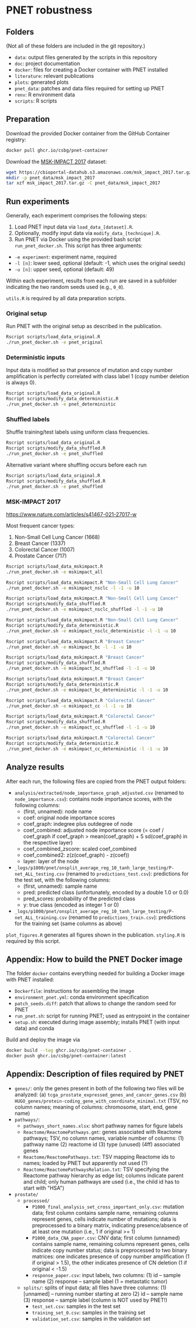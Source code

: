 # PNET robustness

## Folders

(Not all of these folders are included in the git repository.)

- `data`: output files generated by the scripts in this repository
- `doc`: project documentation
- `docker`: files for creating a Docker container with PNET installed
- `literature`: relevant publications
- `plots`: generated plots
- `pnet_data`: patches and data files required for setting up PNET
- `renv`: R environment data
- `scripts`: R scripts



## Preparation

Download the provided Docker container from the GitHub Container registry:

```bash
docker pull ghcr.io/csbg/pnet-container
```

Download the [MSK-IMPACT 2017](https://www.nature.com/articles/nm.4333) dataset:

```bash
wget https://cbioportal-datahub.s3.amazonaws.com/msk_impact_2017.tar.gz
mkdir -p pnet_data/msk_impact_2017
tar xzf msk_impact_2017.tar.gz -C pnet_data/msk_impact_2017
```


## Run experiments

Generally, each experiment comprises the following steps:

1. Load PNET input data via `load_data_[dataset].R`.
2. Optionally, modify input data via `modify_data_[technique].R`.
3. Run PNET via Docker using the provided bash script `run_pnet_docker.sh`. This script has three arguments:
  - `-e experiment`: experiment name, required
  - `-l [n]`: lower seed, optional (default: -1, which uses the original seeds)
  - `-u [n]`: upper seed, optional (default: 49)

Within each experiment, results from each run are saved in a subfolder indicating the two random seeds used (e.g., `0_0`).

`utils.R` is required by all data preparation scripts.


### Original setup

Run PNET with the original setup as described in the publication.

```bash
Rscript scripts/load_data_original.R
./run_pnet_docker.sh -e pnet_original
```


### Deterministic inputs

Input data is modified so that presence of mutation and copy number amplification is perfectly correlated with class label 1 (copy number deletion is always 0).

```bash
Rscript scripts/load_data_original.R
Rscript scripts/modify_data_deterministic.R
./run_pnet_docker.sh -e pnet_deterministic
```


### Shuffled labels

Shuffle training/test labels using uniform class frequencies.

```bash
Rscript scripts/load_data_original.R
Rscript scripts/modify_data_shuffled.R
./run_pnet_docker.sh -e pnet_shuffled
```

Alternative variant where shuffling occurs before each run

```bash
Rscript scripts/load_data_original.R
Rscript scripts/modify_data_shuffled.R
./run_pnet_docker.sh -e pnet_shuffled
```


### MSK-IMPACT 2017

https://www.nature.com/articles/s41467-021-27017-w

Most frequent cancer types:

1. Non-Small Cell Lung Cancer (1668)
2. Breast Cancer (1337)
3. Colorectal Cancer (1007)
4. Prostate Cancer (717)


```bash
Rscript scripts/load_data_mskimpact.R
./run_pnet_docker.sh -e mskimpact_all

Rscript scripts/load_data_mskimpact.R "Non-Small Cell Lung Cancer"
./run_pnet_docker.sh -e mskimpact_nsclc -l -1 -u 10

Rscript scripts/load_data_mskimpact.R "Non-Small Cell Lung Cancer"
Rscript scripts/modify_data_shuffled.R
./run_pnet_docker.sh -e mskimpact_nsclc_shuffled -l -1 -u 10

Rscript scripts/load_data_mskimpact.R "Non-Small Cell Lung Cancer"
Rscript scripts/modify_data_deterministic.R
./run_pnet_docker.sh -e mskimpact_nsclc_deterministic -l -1 -u 10

Rscript scripts/load_data_mskimpact.R "Breast Cancer"
./run_pnet_docker.sh -e mskimpact_bc -l -1 -u 10

Rscript scripts/load_data_mskimpact.R "Breast Cancer"
Rscript scripts/modify_data_shuffled.R
./run_pnet_docker.sh -e mskimpact_bc_shuffled -l -1 -u 10

Rscript scripts/load_data_mskimpact.R "Breast Cancer"
Rscript scripts/modify_data_deterministic.R
./run_pnet_docker.sh -e mskimpact_bc_deterministic -l -1 -u 10

Rscript scripts/load_data_mskimpact.R "Colorectal Cancer"
./run_pnet_docker.sh -e mskimpact_cc -l -1 -u 10

Rscript scripts/load_data_mskimpact.R "Colorectal Cancer"
Rscript scripts/modify_data_shuffled.R
./run_pnet_docker.sh -e mskimpact_cc_shuffled -l -1 -u 10

Rscript scripts/load_data_mskimpact.R "Colorectal Cancer"
Rscript scripts/modify_data_deterministic.R
./run_pnet_docker.sh -e mskimpact_cc_deterministic -l -1 -u 10

```


## Analyze results

After each run, the following files are copied from the PNET output folders:

- `analysis/extracted/node_importance_graph_adjusted.csv` (renamed to `node_importance.csv`): contains node importance scores, with the following columns:
  - (first, unnamed): node name
  - coef: original node importance scores
  - coef_graph: indegree plus outdegree of node
  - coef_combined: adjusted node importance score (= coef / coef_graph if coef_graph > mean(coef_graph) + 5 sd(coef_graph) in the respective layer)
  - coef_combined_zscore: scaled coef_combined
  - coef_combined2: z(z(coef_graph) - z(coef))
  - layer: layer of the node
- `_logs/p1000/pnet/onsplit_average_reg_10_tanh_large_testing/P-net_ALL_testing.csv` (renamed to `predictions_test.csv`): predictions for the test set, with the following columns:
  - (first, unnamed): sample name
  - pred: predicted class (unfortunately, encoded by a double 1.0 or 0.0)
  - pred_scores: probability of the predicted class
  - y: true class (encoded as integer 1 or 0)
- `_logs/p1000/pnet/onsplit_average_reg_10_tanh_large_testing/P-net_ALL_training.csv` (renamed to `predictions_train.csv`): predictions for the training set (same columns as above)

`plot_figures.R` generates all figures shown in the publication. `styling.R` is required by this script.



## Appendix: How to build the PNET Docker image

The folder `docker` contains everything needed for building a Docker image with PNET installed:

- `Dockerfile`: instructions for assembling the image
- `environment_pnet.yml`: conda environment specification
- `patch_seeds.diff`: patch that allows to change the random seed for PNET
- `run_pnet.sh`: script for running PNET; used as entrypoint in the container
- `setup.sh`: executed during image assembly; installs PNET (with input data) and conda


Build and deploy the image via

```bash
docker build --tag ghcr.io/csbg/pnet-container .
docker push ghcr.io/csbg/pnet-container:latest
```



## Appendix: Description of files required by PNET

- `genes/`: only the genes present in both of the following two files will be analyzed:
            (a) `tcga_prostate_expressed_genes_and_cancer_genes.csv`
            (b) `HUGO_genes/protein-coding_gene_with_coordinate_minimal.txt`
                 (TSV, no column names; meaning of columns: chromosome, start, end, gene name)
- `pathways/`:
  - `pathways_short_names.xlsx`: short pathway names for figure labels
  - `Reactome/ReactomePathways.gmt`:
    genes associated with Reactome pathways;
    TSV, no column names, variable number of columns:
    (1) pathway name
    (2) reactome id
    (3) type (unused)
    (4ff) associated genes
  - `Reactome/ReactomePathways.txt`:
    TSV mapping Reactome ids to names;
    loaded by PNET but apparently not used (?)
  - `Reactome/ReactomePathwaysRelation.txt`:
    TSV specifying the Reactome pathway hierarchy as edge list;
    columns indicate parent and child;
    only human pathways are used (i.e., the child id has to start with "HSA")
- `prostate/`
  - `processed/`
    - `P1000_final_analysis_set_cross_important_only.csv`: mutation data;
      first column contains sample name,
      remaining columns represent genes,
      cells indicate number of mutations;
      data is preprocessed to a binary matrix, indicating presence/absence
      of at least one mutation (i.e., 1 if original >= 1)
    - `P1000_data_CNA_paper.csv`: CNV data;
      first column (unnamed) contains sample name,
      remaining columns represent genes,
      cells indicate copy number status;
      data is preprocessed to two binary matrices:
      one indicates presence of copy number amplification (1 if original > 1.5),
      the other indicates presence of CN deletion (1 if original < -1.5)
    - `response_paper.csv`: input labels, two columns:
                            (1) id – sample name
                            (2) response – sample label (1 = metastatic tumor)
  - `splits/`: splits of input data; all files have three columns:
               (1) [unnamed] – running number starting at zero
               (2) id – sample name
               (3) response – sample label (column is NOT used by PNET!)
    - `test_set.csv`: samples in the test set
    - `training_set_0.csv`: samples in the training set
    - `validation_set.csv`: samples in the validation set
